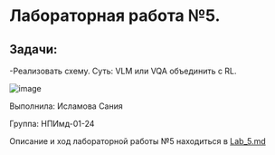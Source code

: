 # Лабораторная работа №5.

## Задачи: 
-Реализовать схему. Суть: VLM или VQA объединить с RL.

![image](https://github.com/user-attachments/assets/9cf3e6cc-d812-4f0a-adb5-ce5a3362d274)

Выполнила: Исламова Сания

Группа: НПИмд-01-24

Описание и ход лабораторной работы №5 находиться в [Lab_5.md](https://github.com/AI-group-72/labs_2024_masters/blob/main/Исламова/Lab_5/Lab_5.md)
